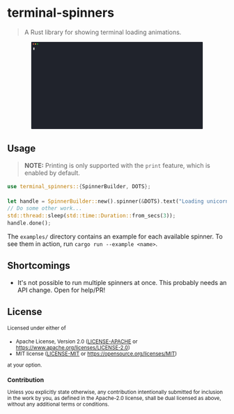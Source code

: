 # terminal-spinners

> A Rust library for showing terminal loading animations.

<p align="center">
  <img src=".github/misc/demo.dots2.svg" style="height: 200px;">
</p>

## Usage

> **NOTE:** Printing is only supported with the `print` feature, which is enabled by default.

```rust
use terminal_spinners::{SpinnerBuilder, DOTS};

let handle = SpinnerBuilder::new().spinner(&DOTS).text("Loading unicorns").start();
// Do some other work...
std::thread::sleep(std::time::Duration::from_secs(3));
handle.done();
```

The `examples/` directory contains an example for each available spinner. To see them in action, run `cargo run --example <name>`.

## Shortcomings

- It's not possible to run multiple spinners at once. This probably needs an API change. Open for help/PR!

## License

<sup>
Licensed under either of

- Apache License, Version 2.0 ([LICENSE-APACHE](LICENSE-APACHE) or
  https://www.apache.org/licenses/LICENSE-2.0)
- MIT license ([LICENSE-MIT](LICENSE-MIT) or https://opensource.org/licenses/MIT)

at your option.
</sup>

### Contribution

Unless you explicitly state otherwise, any contribution intentionally submitted
for inclusion in the work by you, as defined in the Apache-2.0 license, shall be
dual licensed as above, without any additional terms or conditions.
